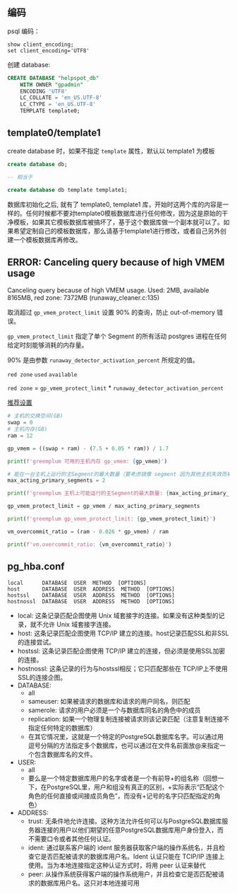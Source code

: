 ## 编码

psql 编码：

    show client_encoding;
    set client_encoding='UTF8'

创建 database:

``` sql
CREATE DATABASE "helpspot_db"
    WITH OWNER "gpadmin"
    ENCODING 'UTF8'
    LC_COLLATE = 'en_US.UTF-8'
    LC_CTYPE = 'en_US.UTF-8'
    TEMPLATE template0;
```

[](https://www.postgresql.org/docs/9.3/multibyte.html)

## template0/template1

create database 时，如果不指定 `template` 属性，默认以 template1 为模板

``` sql
create database db;

-- 相当于

create database db template template1;
```

数据库初始化之后, 就有了 template0, template1 库，开始时这两个库的内容是一样的。任何时候都不要对template0模板数据库进行任何修改，因为这是原始的干净模板，如果其它模板数据库被搞坏了，基于这个数据库做一个副本就可以了。如果希望定制自己的模板数据库，那么请基于template1进行修改，或者自己另外创建一个模板数据库再修改。

## ERROR: Canceling query because of high VMEM usage

Canceling query because of high VMEM usage. Used: 2MB, available 8165MB, red zone: 7372MB (runaway_cleaner.c:135)

取消超过 `gp_vmem_protect_limit` 设置 90% 的查询，防止 out-of-memory 错误。

`gp_vmem_protect_limit` 指定了单个 Segment 的所有活动 postgres 进程在任何给定时刻能够消耗的内存量。

90% 是由参数 `runaway_detector_activation_percent` 所规定的值。

`red zone` `used` `available`

`red zone` = `gp_vmem_protect_limit` * `runaway_detector_activation_percent`

[推荐设置](https://gp-docs-cn.github.io/docs/best_practices/sysconfig.html)

``` python
# 主机的交换空间(GB)
swap = 0
# 主机内存(GB)
ram = 12

gp_vmem = ((swap + ram) - (7.5 + 0.05 * ram)) / 1.7

print(f'greemplum 可用的主机内存 gp_vmem: {gp_vmem}')

# 能在一台主机上运行的主Segment的最大数量（要考虑镜像 segment 因为其他主机失效而被激活的情况）
max_acting_primary_segments = 2

print(f'greemplum 主机上可能运行的主Segment的最大数量: {max_acting_primary_segments}')

gp_vmem_protect_limit = gp_vmem / max_acting_primary_segments

print(f'greemplum gp_vmem_protect_limit: {gp_vmem_protect_limit}')

vm_overcommit_ratio = (ram - 0.026 * gp_vmem) / ram

print(f'vm.overcommit_ratio: {vm_overcommit_ratio}')
```

## pg_hba.conf

```
local      DATABASE  USER  METHOD  [OPTIONS]
host       DATABASE  USER  ADDRESS  METHOD  [OPTIONS]
hostssl    DATABASE  USER  ADDRESS  METHOD  [OPTIONS]
hostnossl  DATABASE  USER  ADDRESS  METHOD  [OPTIONS]
```

* local: 这条记录匹配企图使用 Unix 域套接字的连接。如果没有这种类型的记录，就不允许 Unix 域套接字连接。
* host: 这条记录匹配企图使用 TCP/IP 建立的连接。host记录匹配SSL和非SSL的连接尝试。
* hostssl: 这条记录匹配企图使用 TCP/IP 建立的连接，但必须是使用SSL加密的连接。
* hostnossl: 这条记录的行为与hostssl相反；它只匹配那些在 TCP/IP上不使用SSL的连接企图。
* DATABASE:
    * all
    * sameuser: 如果被请求的数据库和请求的用户同名，则匹配
    * samerole: 请求的用户必须是一个与数据库同名的角色中的成员
    * replication: 如果一个物理复制连接被请求则该记录匹配（注意复制连接不指定任何特定的数据库）
    * 在其它情况里，这就是一个特定的PostgreSQL数据库名字。可以通过用逗号分隔的方法指定多个数据库，也可以通过在文件名前面放@来指定一个包含数据库名的文件。
* USER:
    * all
    * 要么是一个特定数据库用户的名字或者是一个有前导+的组名称（回想一下，在PostgreSQL里，用户和组没有真正的区别，+实际表示“匹配这个角色的任何直接或间接成员角色”，而没有+记号的名字只匹配指定的角色）
* ADDRESS:
    * trust: 无条件地允许连接。这种方法允许任何可以与PostgreSQL数据库服务器连接的用户以他们期望的任意PostgreSQL数据库用户身份登入，而不需要口令或者其他任何认证。
    * ident: 通过联系客户端的 ident 服务器获取客户端的操作系统名，并且检查它是否匹配被请求的数据库用户名。Ident 认证只能在 TCIP/IP 连接上使用。当为本地连接指定这种认证方式时，将用 peer 认证来替代
    * peer: 从操作系统获得客户端的操作系统用户，并且检查它是否匹配被请求的数据库用户名。这只对本地连接可用
